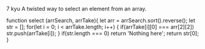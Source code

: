 7 kyu
A twisted way to select an element from an array.

function select (arrSearch, arrTake){
let arr = arrSearch.sort().reverse();
let str = [];
  for(let i =  0; i < arrTake.length; i++) {
    if(arrTake[i][0] === arr[2][2])
      str.push(arrTake[i]);
  }
  if(str.length === 0) return 'Nothing here';
  return str[0];
}
